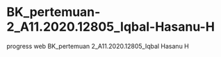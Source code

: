 # BK_pertemuan-2_A11.2020.12805_Iqbal-Hasanu-H
progress web BK_pertemuan 2_A11.2020.12805_Iqbal Hasanu H
